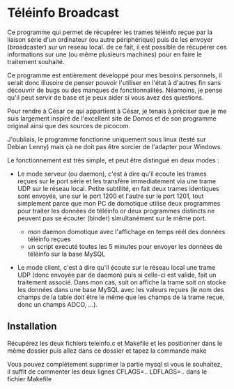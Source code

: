 Téléinfo Broadcast
==================

Ce programme qui permet de récupérer les trames téléinfo reçue par la liaison série d'un ordinateur (ou autre périphérique) puis de les envoyer (broadcaster) sur un reseau local. de ce fait, il est possible de récupérer ces informations sur une (ou même plusieurs machines) pour en faire le traitement souhaité.
 
Ce programme est entièrement développé pour mes besoins personnels, il serait donc illusoire de penser pouvoir l'utiliser en l'état à d'autres fin sans découvrir de bugs ou des manques de fonctionnalités. Néamoins, je pense qu'il peut servir de base et je peux aider si vous avez des questions.
 
Pour rendre à César ce qui appartient à César, je tenais à préciser que je me suis largement inspiré de l'excellent site de Domos et de son programme original ainsi que des sources de picocom.
 
J'oubliais, le programme fonctionne uniquement sous linux (testé sur Debian Lenny) mais çà ne doit pas être sorcier de l'adapter pour Windows.
 
Le fonctionnement est très simple, et peut être distingué en deux modes :
  - Le mode serveur (ou daemon), c'est à dire qu'il ecoute les trames reçues sur le port série et les transfère immediatement via une trame UDP sur le réseau local. Petite subtilité, en fait deux trames identiques sont envoyés, une sur le port 1200 et l'autre sur le port 1201, tout simplement parce que mon PC de domotique utilise deux programmes pour traiter les données de téléinfo or deux programmes distincts ne peuvent pas se écouter (binder) simultanément sur le même port.
      - mon daemon domotique avec l'affichage en temps réél des données téléinfo reçues
      - un script executé toutes les 5 minutes pour envoyer les données de téléinfo sur la base MySQL

 
  - Le mode client, c'est à dire qu'il écoute sur le réseau local une trame UDP (donc envoyée par de daemon) puis si celle-ci est valide, fait un traitement associé. Dans mon cas, soit on affiche la trame soit on stocke les données dans une base MySQL avec les valeurs reçues (le nom des champs de la table doit être le même que les champs de la trame reçue, donc un champs ADCO, …).

Installation
------------

Récupérez les deux fichiers teleinfo.c et Makefile et les positionner dans le même dossier puis allez dans ce dossier et tapez la commande
make

Vous pouvez complètement supprimer la partie mysql si vous le souhaitez, il suffit de commenter les deux lignes
CFLAGS=..
LDFLAGS=..
dans le fichier Makefile
